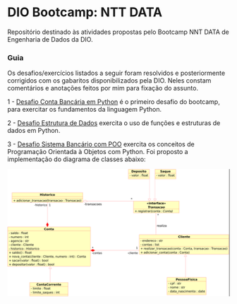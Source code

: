 # DIO Bootcamp: NTT DATA

Repositório destinado às atividades propostas pelo Bootcamp NNT DATA de Engenharia de Dados da DIO.

### Guia

Os desafios/exercícios listados a seguir foram resolvidos e posteriormente corrigidos com os gabaritos disponibilizados pela DIO. Neles constam comentários e anotações feitos por mim para fixação do assunto.

1 - [Desafio Conta Bancária em Python](Desafio1-Conta_bancaria/desafio1.py.py) é o primeiro desafio do bootcamp, para exercitar os fundamentos da linguagem Python.

2 - [Desafio Estrutura de Dados](Desafio2-ED/desafio2.py) exercita o uso de funções e estruturas de dados em Python.


3 - [Desafio Sistema Bancário com POO](Desafio3-Sistema_bancario_POO/desafio3.py) exercita os conceitos de Programação Orientada à Objetos com Python. Foi proposto a implementação do diagrama de classes abaixo:

![classes_desafio3](Desafio3-Sistema_bancario_POO/Trilha_Python-desafio.png)

